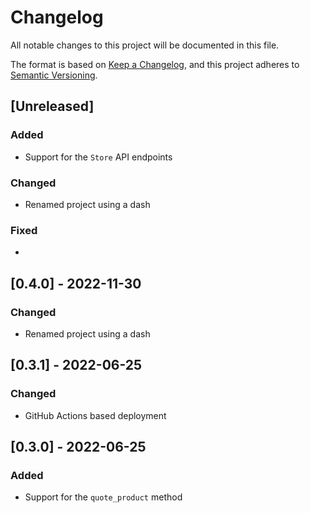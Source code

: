 # Changelog

All notable changes to this project will be documented in this file.

The format is based on [Keep a Changelog](https://keepachangelog.com/en/1.0.0/),
and this project adheres to [Semantic Versioning](https://semver.org/spec/v2.0.0.html).

## [Unreleased]

### Added

* Support for the `Store` API endpoints

### Changed

* Renamed project using a dash

### Fixed

*

## [0.4.0] - 2022-11-30

### Changed

* Renamed project using a dash

## [0.3.1] - 2022-06-25

### Changed

* GitHub Actions based deployment

## [0.3.0] - 2022-06-25

### Added

* Support for the `quote_product` method
